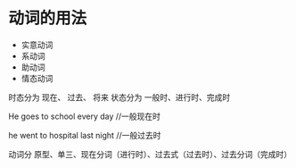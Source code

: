# 动词的用法

  * 实意动词
  * 系动词
  * 助动词
  * 情态动词

时态分为 现在、 过去、 将来
状态分为 一般时、进行时、完成时

He goes to school every day //一般现在时

he went to hospital last night //一般过去时

动词分 原型、单三、现在分词（进行时）、过去式（过去时）、过去分词（完成时）